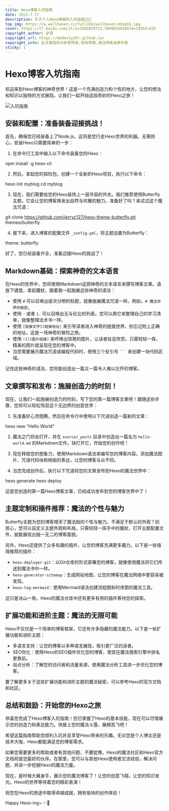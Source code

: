 ```yaml
---
title: Hexo博客入坑指南
date: 2023.7.17
description: 关于个人Hexo博客的入坑指南🤪🤪🤪
top_img: https://w.wallhaven.cc/full/m3/wallhaven-m3oq1k.jpg
cover: https://t7.baidu.com/it/u=3265829723,3049925036&fm=193&f=GIF
copyright_author: 驴哥
copyright_url: https://modestyzht.github.io/
copyright_info: 此文章版权为驴哥所有,如有转载,请注明来自原作者
sticky: 1
---
```


# Hexo博客入坑指南

欢迎来到Hexo博客的神奇世界！这是一个充满创造力和个性的地方，让您的想法和知识以独特的方式展现。让我们一起开始这段奇妙的Hexo之旅！

![入坑指南](https://gimg2.baidu.com/image_search/src=http%3A%2F%2Fss2.meipian.me%2Fusers%2F137250587%2Fd099130b40dd2c81de7a4610b14c916d.jpg%3Fmeipian-raw%2Fbucket%2Fivwen%2Fkey%2FdXNlcnMvMTM3MjUwNTg3L2QwOTkxMzBiNDBkZDJjODFkZTdhNDYxMGIxNGM5MTZkLmpwZw%3D%3D%2Fsign%2Fcf1931a6175a5bdda935fd68550341f9.jpg&refer=http%3A%2F%2Fss2.meipian.me&app=2002&size=f9999,10000&q=a80&n=0&g=0n&fmt=auto?sec=1692197227&t=147c93f626496c872a17dbea4c23ed02)

## 安装和配置：准备装备迎接挑战！

首先，确保您已经装备上了Node.js，这将是您行走Hexo世界的利器。无需担心，安装Hexo只需要简单的一步：

1. 在命令行工具中输入以下命令装备您的Hexo：

npm install -g hexo-cli


2. 然后，拿起您的探险包，创建一个全新的Hexo项目，执行以下命令：

hexo init myblog
cd myblog


3. 现在，我们需要给您的Hexo装饰上一层华丽的外衣。我们推荐使用Butterfly主题，它会让您的博客焕发出自然与优雅的魅力。准备好了吗？来试试这个魔法咒语：

git clone https://github.com/jerryc127/hexo-theme-butterfly.git themes/butterfly


4. 接下来，进入博客的配置文件 `_config.yml`，将主题设置为Butterfly：

theme: butterfly


好了，您已经装备齐全，准备迎接Hexo的挑战了！

## Markdown基础：探索神奇的文本语言

在Hexo的世界中，您将使用Markdown这把神奇的文本语言来撰写博客文章。请放下键盘，拿起魔杖，跟着我一起施展这些神奇的语法：

- 使用 `#` 可以召唤出层次分明的标题，就像施展魔法咒语一样。例如，`# 魔法世界的秘密`。
- 使用 `-` 或者 `1.` 可以召唤出无与伦比的列表。您可以用它来整理自己的学习清单，就像整理法术书一样。
- 使用 `[链接文字](链接地址)` 来引导读者进入神奇的链接世界。别忘记附上正确的地址，这是一场神奇的冒险之旅。
- 使用 `![](图片链接)` 来呼唤出惊艳的图片，让读者驻足欣赏。只需轻轻一挥，精美的图片就呈现在您的博客中。
- 当您需要展示魔法咒语或编程代码时，使用三个反引号 `` ``` `` 来创建一块代码区域。

记住这些神奇的语法，您将能创造出一篇又一篇令人难以忘怀的博客。

## 文章撰写和发布：施展创造力的时刻！

现在，让我们一起施展创造力的时刻，写下您的第一篇博客文章吧！跟随这些步骤，您将可以轻松驾驭这个无边界的创意世界：

1. 先准备好心灵图腾，然后在命令行中使用以下咒语创造一篇新的文章：

hexo new “Hello World”

2. 魔法之门将会打开，并在 `source/_posts` 目录中创造出一篇名为 `hello-world.md` 的Markdown文件。快打开它，开始您的创作吧！

3. 现在释放您的想象力，使用Markdown语法来编写您的博客内容。添加魔法图片、咒语代码块和绚丽的表达，让您的博客与众不同。

4. 当您完成创作后，执行以下咒语将您的文章发布到Hexo的魔法世界中：

hexo generate
hexo deploy


这是您创造的第一篇Hexo博客文章，已经成功发布到您的博客世界中了！

## 主题定制和插件推荐：魔法的个性与魅力

Butterfly主题为您的博客增添了魔法般的个性与魅力。不满足于默认的外观？别担心，您可以自定义主题外观和布局。只需轻轻一挥手中的魔杖，打开主题配置文件，就能展现出独一无二的博客面貌。

另外，Hexo还提供了众多有趣的插件，让您的博客充满更多魔力。以下是一些值得推荐的插件：

- `hexo-deployer-git`：以Git仓库的形式部署您的博客，就像使用魔法将它们传送到魔法书中一样。
- `hexo-generator-sitemap`：生成网站地图，让您的博客在魔法网络中更容易被发现。
- `hexo-tag-mermaid`：使用Mermaid语法创建流程图和时序图的魔法工具。

这只是冰山一角，Hexo的魔法仓库中还有更多有用的插件等待您的探索。

## 扩展功能和进阶主题：魔法的无限可能

Hexo不仅仅是一个简单的博客框架，它还有许多隐藏的魔法能力。以下是一些扩展功能和进阶主题：

- 多语言支持：让您的博客以多种语言展现，吸引更广泛的读者。
- SEO优化：使用Hexo的SEO插件优化您的博客，使其在魔法搜索引擎中排名更靠前。
- 站点分析：了解您的访问者和流量来源，使用魔法分析工具进一步优化您的博客。

要了解更多关于这些扩展功能和进阶主题的魔法秘密，可以参考Hexo的官方文档和社区。

## 总结和鼓励：开始您的Hexo之旅

恭喜您完成了Hexo博客入坑指南！您已掌握了Hexo的基本技能，现在可以尽情展示您的创造力和表达能力。快披上您的魔法斗篷，展翅高飞吧！

希望这篇指南帮助您顺利入坑并且享受Hexo带来的乐趣。无论您是个人博主还是技术大咖，Hexo都能满足您的博客需求。

如果您需要更多的帮助或者有其他问题，不要犹豫，Hexo的魔法社区和Hexo官方文档将是您最好的伙伴。在那里，您可以与其他Hexo使用者交流经验，解决问题，并进一步挖掘Hexo的魔法力量。

现在，是时候大展身手，展示您的魔法博客了！让您的创意飞翔，让您的知识发光。Hexo的世界等待着您的精彩表演！

祝您在Hexo的旅途中取得卓越成就，拥有愉快的创作体验！

Happy Hexo-ing~ ✨🚀